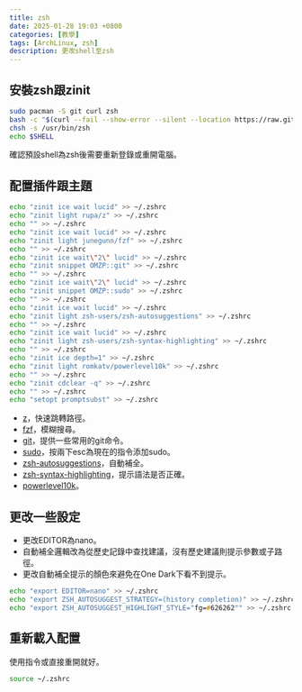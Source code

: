 ```yaml
---
title: zsh
date: 2025-01-28 19:03 +0800
categories: [教學]
tags: [ArchLinux, zsh]
description: 更改shell至zsh
---
```


## 安裝zsh跟zinit
```zsh
sudo pacman -S git curl zsh
bash -c "$(curl --fail --show-error --silent --location https://raw.githubusercontent.com/zdharma-continuum/zinit/HEAD/scripts/install.sh)"
chsh -s /usr/bin/zsh
echo $SHELL
```
確認預設shell為zsh後需要重新登錄或重開電腦。 <br>

## 配置插件跟主題
```zsh
echo "zinit ice wait lucid" >> ~/.zshrc
echo "zinit light rupa/z" >> ~/.zshrc
echo "" >> ~/.zshrc
echo "zinit ice wait lucid" >> ~/.zshrc
echo "zinit light junegunn/fzf" >> ~/.zshrc
echo "" >> ~/.zshrc
echo "zinit ice wait\"2\" lucid" >> ~/.zshrc
echo "zinit snippet OMZP::git" >> ~/.zshrc
echo "" >> ~/.zshrc
echo "zinit ice wait\"2\" lucid" >> ~/.zshrc
echo "zinit snippet OMZP::sudo" >> ~/.zshrc
echo "" >> ~/.zshrc
echo "zinit ice wait lucid" >> ~/.zshrc
echo "zinit light zsh-users/zsh-autosuggestions" >> ~/.zshrc
echo "" >> ~/.zshrc
echo "zinit ice wait lucid" >> ~/.zshrc
echo "zinit light zsh-users/zsh-syntax-highlighting" >> ~/.zshrc
echo "" >> ~/.zshrc
echo "zinit ice depth=1" >> ~/.zshrc
echo "zinit light romkatv/powerlevel10k" >> ~/.zshrc
echo "" >> ~/.zshrc
echo "zinit cdclear -q" >> ~/.zshrc
echo "" >> ~/.zshrc
echo "setopt promptsubst" >> ~/.zshrc
```

* [z](https://github.com/ohmyzsh/ohmyzsh/tree/master/plugins/z)，快速跳轉路徑。
* [fzf](https://github.com/junegunn/fzf)，模糊搜尋。
* [git](https://github.com/ohmyzsh/ohmyzsh/tree/master/plugins/git)，提供一些常用的git命令。
* [sudo](https://github.com/ohmyzsh/ohmyzsh/blob/master/plugins/sudo/README.md)，按兩下esc為現在的指令添加sudo。
* [zsh-autosuggestions](https://github.com/zsh-users/zsh-autosuggestions)，自動補全。
* [zsh-syntax-highlighting](https://github.com/zsh-users/zsh-syntax-highlighting)，提示語法是否正確。
* [powerlevel10k](https://github.com/romkatv/powerlevel10k)。

## 更改一些設定
* 更改EDITOR為nano。
* 自動補全邏輯改為從歷史記錄中查找建議，沒有歷史建議則提示參數或子路徑。
* 更改自動補全提示的顏色來避免在One Dark下看不到提示。

```zsh
echo "export EDITOR=nano" >> ~/.zshrc
echo "export ZSH_AUTOSUGGEST_STRATEGY=(history completion)" >> ~/.zshrc
echo "export ZSH_AUTOSUGGEST_HIGHLIGHT_STYLE="fg=#626262"" >> ~/.zshrc
```

## 重新載入配置
使用指令或直接重開就好。 <br>
```zsh
source ~/.zshrc
```
